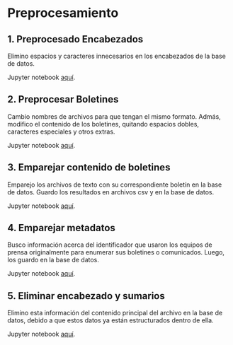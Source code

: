 # Preprocesamiento

## 1. Preprocesado Encabezados

Elimino espacios y caracteres innecesarios en los encabezados de la base de datos.

Jupyter notebook [aquí](./1_preprocesado_encabezados.ipynb).

## 2. Preprocesar Boletines

Cambio nombres de archivos para que tengan el mismo formato. Admás, modifico el contenido de los boletines, quitando espacios dobles, caracteres especiales y otros extras.

Jupyter notebook [aquí](./2_preprocesar_boletines.ipynb).

## 3. Emparejar contenido de boletines

Emparejo los archivos de texto con su correspondiente boletín en la base de datos. Guardo los resultados en archivos csv y en la base de datos.

Jupyter notebook [aquí](./3_emparejar_contenido_boletines.ipynb).

## 4. Emparejar metadatos

Busco información acerca del identificador que usaron los equipos de prensa originalmente para enumerar sus boletines o comunicados. Luego, los guardo en la base de datos.

Jupyter notebook [aquí](./4_emparejar_metadatos.ipynb).

## 5. Eliminar encabezado y sumarios

Elimino esta información del contenido principal del archivo en la base de datos, debido a que estos datos ya están estructurados dentro de ella.

Jupyter notebook [aquí](./5_eliminar_encabezado_sumarios.ipynb).
